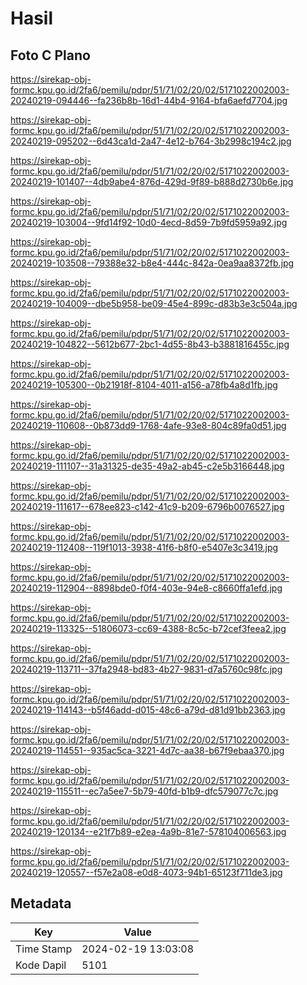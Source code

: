 # Hasil

## Foto C Plano

https://sirekap-obj-formc.kpu.go.id/2fa6/pemilu/pdpr/51/71/02/20/02/5171022002003-20240219-094446--fa236b8b-16d1-44b4-9164-bfa6aefd7704.jpg

https://sirekap-obj-formc.kpu.go.id/2fa6/pemilu/pdpr/51/71/02/20/02/5171022002003-20240219-095202--6d43ca1d-2a47-4e12-b764-3b2998c194c2.jpg

https://sirekap-obj-formc.kpu.go.id/2fa6/pemilu/pdpr/51/71/02/20/02/5171022002003-20240219-101407--4db9abe4-876d-429d-9f89-b888d2730b6e.jpg

https://sirekap-obj-formc.kpu.go.id/2fa6/pemilu/pdpr/51/71/02/20/02/5171022002003-20240219-103004--9fd14f92-10d0-4ecd-8d59-7b9fd5959a92.jpg

https://sirekap-obj-formc.kpu.go.id/2fa6/pemilu/pdpr/51/71/02/20/02/5171022002003-20240219-103508--79388e32-b8e4-444c-842a-0ea9aa8372fb.jpg

https://sirekap-obj-formc.kpu.go.id/2fa6/pemilu/pdpr/51/71/02/20/02/5171022002003-20240219-104009--dbe5b958-be09-45e4-899c-d83b3e3c504a.jpg

https://sirekap-obj-formc.kpu.go.id/2fa6/pemilu/pdpr/51/71/02/20/02/5171022002003-20240219-104822--5612b677-2bc1-4d55-8b43-b3881816455c.jpg

https://sirekap-obj-formc.kpu.go.id/2fa6/pemilu/pdpr/51/71/02/20/02/5171022002003-20240219-105300--0b21918f-8104-4011-a156-a78fb4a8d1fb.jpg

https://sirekap-obj-formc.kpu.go.id/2fa6/pemilu/pdpr/51/71/02/20/02/5171022002003-20240219-110608--0b873dd9-1768-4afe-93e8-804c89fa0d51.jpg

https://sirekap-obj-formc.kpu.go.id/2fa6/pemilu/pdpr/51/71/02/20/02/5171022002003-20240219-111107--31a31325-de35-49a2-ab45-c2e5b3166448.jpg

https://sirekap-obj-formc.kpu.go.id/2fa6/pemilu/pdpr/51/71/02/20/02/5171022002003-20240219-111617--678ee823-c142-41c9-b209-6796b0076527.jpg

https://sirekap-obj-formc.kpu.go.id/2fa6/pemilu/pdpr/51/71/02/20/02/5171022002003-20240219-112408--119f1013-3938-41f6-b8f0-e5407e3c3419.jpg

https://sirekap-obj-formc.kpu.go.id/2fa6/pemilu/pdpr/51/71/02/20/02/5171022002003-20240219-112904--8898bde0-f0f4-403e-94e8-c8660ffa1efd.jpg

https://sirekap-obj-formc.kpu.go.id/2fa6/pemilu/pdpr/51/71/02/20/02/5171022002003-20240219-113325--51806073-cc69-4388-8c5c-b72cef3feea2.jpg

https://sirekap-obj-formc.kpu.go.id/2fa6/pemilu/pdpr/51/71/02/20/02/5171022002003-20240219-113711--37fa2948-bd83-4b27-9831-d7a5760c98fc.jpg

https://sirekap-obj-formc.kpu.go.id/2fa6/pemilu/pdpr/51/71/02/20/02/5171022002003-20240219-114143--b5f46add-d015-48c6-a79d-d81d91bb2363.jpg

https://sirekap-obj-formc.kpu.go.id/2fa6/pemilu/pdpr/51/71/02/20/02/5171022002003-20240219-114551--935ac5ca-3221-4d7c-aa38-b67f9ebaa370.jpg

https://sirekap-obj-formc.kpu.go.id/2fa6/pemilu/pdpr/51/71/02/20/02/5171022002003-20240219-115511--ec7a5ee7-5b79-40fd-b1b9-dfc579077c7c.jpg

https://sirekap-obj-formc.kpu.go.id/2fa6/pemilu/pdpr/51/71/02/20/02/5171022002003-20240219-120134--e21f7b89-e2ea-4a9b-81e7-578104006563.jpg

https://sirekap-obj-formc.kpu.go.id/2fa6/pemilu/pdpr/51/71/02/20/02/5171022002003-20240219-120557--f57e2a08-e0d8-4073-94b1-65123f711de3.jpg


## Metadata

| Key        | Value               |
| ---------- | ------------------- |
| Time Stamp | 2024-02-19 13:03:08 |
| Kode Dapil | 5101                |



